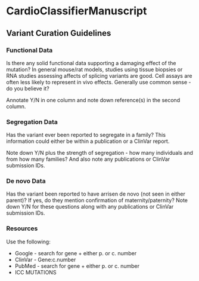 # CardioClassifierManuscript

## Variant Curation Guidelines

### Functional Data

Is there any solid functional data supporting a damaging effect of the mutation? In general mouse/rat models, studies using tissue biopsies or RNA studies assessing affects of splicing variants are good. Cell assays are often less likely to represent in vivo effects. Generally use common sense - do you believe it?

Annotate Y/N in one column and note down reference(s) in the second column.

### Segregation Data

Has the variant ever been reported to segregate in a family? This information could either be within a publication or a ClinVar report.

Note down Y/N plus the strength of segregation - how many individuals and from how many families? And also note any publications or ClinVar submission IDs.

### De novo Data

Has the variant been reported to have arrisen de novo (not seen in either parent)? If yes, do they mention confirmation of maternity/paternity? Note down Y/N for these questions along with any publications or ClinVar submission IDs.

### Resources 

Use the following:
- Google - search for gene + either p. or c. number
- ClinVar - Gene:c.number
- PubMed - search for gene + either p. or c. number
- ICC MUTATIONS
